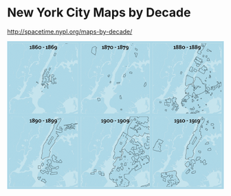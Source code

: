 # New York City Maps by Decade

http://spacetime.nypl.org/maps-by-decade/

[![Maps by Decade](images/screenshot.png)](http://spacetime.nypl.org/maps-by-decade/)

